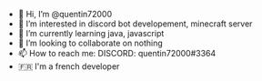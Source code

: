 - 👋 Hi, I’m @quentin72000
- 👀 I’m interested in discord bot developement, minecraft server
- 🌱 I’m currently learning java, javascript
- 💞️ I’m looking to collaborate on nothing
- 📫 How to reach me: DISCORD: quentin72000#3364
- 🇫🇷 I'm a french developer

<!---
quentin72000/quentin72000 is a ✨ special ✨ repository because its `README.md` (this file) appears on your GitHub profile.
You can click the Preview link to take a look at your changes.
--->
